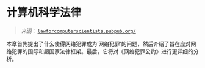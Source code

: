<!--yml

分类: 未分类

日期: 2024-05-27 15:16:14

-->

# 计算机科学法律

> 来源：[`lawforcomputerscientists.pubpub.org/`](https://lawforcomputerscientists.pubpub.org/)

本章首先提出了什么使得网络犯罪成为‘网络犯罪’的问题，然后介绍了旨在应对网络犯罪的国际和超国家法律框架。最后，它将对《网络犯罪公约》进行更详细的分析。
